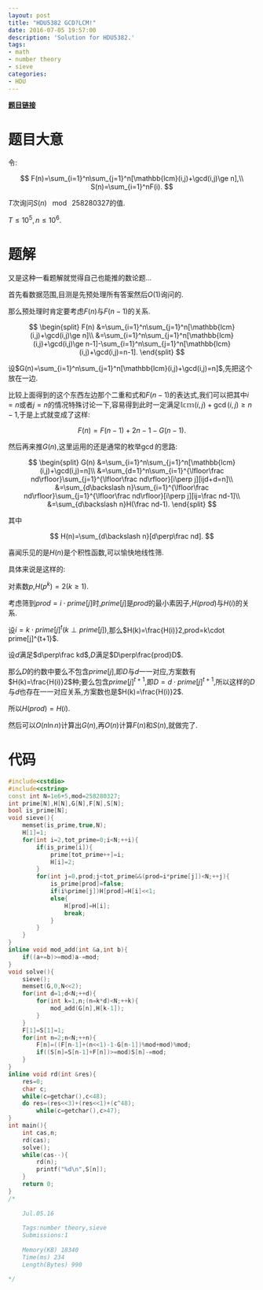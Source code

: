 ```yaml
---
layout: post
title: "HDU5382 GCD?LCM!"
date: 2016-07-05 19:57:00
description: 'Solution for HDU5382.'
tags:
- math
- number theory
- sieve
categories:
- HDU
---
```


[**题目链接**](http://acm.hdu.edu.cn/showproblem.php?pid=5382)

# 题目大意

令:

$$
F(n)=\sum_{i=1}^n\sum_{j=1}^n[\mathbb{lcm}(i,j)+\gcd(i,j)\ge n],\\
S(n)=\sum_{i=1}^nF(i).
$$

$T$次询问$S(n)~\mod~258280327$的值.

$T\le10^5,n\le10^6.$

# 题解

又是这种一看题解就觉得自己也能推的数论题...

首先看数据范围,目测是先预处理所有答案然后$O(1)$询问的.

那么预处理时肯定要考虑$F(n)$与$F(n-1)$的关系.

$$
\begin{split}
F(n)
&=\sum_{i=1}^n\sum_{j=1}^n[\mathbb{lcm}(i,j)+\gcd(i,j)\ge n]\\
&=\sum_{i=1}^n\sum_{j=1}^n[\mathbb{lcm}(i,j)+\gcd(i,j)\ge n-1]-\sum_{i=1}^n\sum_{j=1}^n[\mathbb{lcm}(i,j)+\gcd(i,j)=n-1].
\end{split}
$$

设$G(n)=\sum_{i=1}^n\sum_{j=1}^n[\mathbb{lcm}(i,j)+\gcd(i,j)=n]$,先把这个放在一边.

比较上面得到的这个东西左边那个二重和式和$F(n-1)$的表达式,我们可以把其中$i=n$或者$j=n$的情况特殊讨论一下,容易得到此时一定满足$\mathbb{lcm}(i,j)+\gcd(i,j)\ge n-1$,于是上式就变成了这样:

$$
F(n)=F(n-1)+2n-1-G(n-1).
$$

然后再来推$G(n)$,这里运用的还是通常的枚举$\gcd$的思路:

$$
\begin{split}
G(n)
&=\sum_{i=1}^n\sum_{j=1}^n[\mathbb{lcm}(i,j)+\gcd(i,j)=n]\\
&=\sum_{d=1}^n\sum_{i=1}^{\lfloor\frac nd\rfloor}\sum_{j=1}^{\lfloor\frac nd\rfloor}[i\perp j][ijd+d=n]\\
&=\sum_{d\backslash n}\sum_{i=1}^{\lfloor\frac nd\rfloor}\sum_{j=1}^{\lfloor\frac nd\rfloor}[i\perp j][ij=\frac nd-1]\\
&=\sum_{d\backslash n}H(\frac nd-1).
\end{split}
$$

其中

$$
H(n)=\sum_{d\backslash n}[d\perp\frac nd].
$$

喜闻乐见的是$H(n)$是个积性函数,可以愉快地线性筛.

具体来说是这样的:

对素数$p$,$H(p^k)=2(k\ge1)$.

考虑筛到$prod=i\cdot prime[j]$时,$prime[j]$是$prod$的最小素因子,$H(prod)$与$H(i)$的关系.

设$i=k\cdot prime[j]^t(k\perp prime[j])$,那么$H(k)=\frac{H(i)}2,prod=k\cdot prime[j]^{t+1}$.

设$d$满足$d\perp\frac kd$,$D$满足$D\perp\frac{prod}D$.

那么$D$的约数中要么不包含$prime[j]$,即$D$与$d$一一对应,方案数有$H(k)=\frac{H(i)}2$种;要么包含$prime[j]^{t+1}$,即$D=d\cdot prime[j]^{t+1}$,所以这样的$D$与$d$也存在一一对应关系,方案数也是$H(k)=\frac{H(i)}2$.

所以$H(prod)=H(i)$.

然后可以$O(n\ln n)$计算出$G(n)$,再$O(n)$计算$F(n)$和$S(n)$,就做完了.

# 代码

```c++
#include<cstdio>
#include<cstring>
const int N=1e6+5,mod=258280327;
int prime[N],H[N],G[N],F[N],S[N];
bool is_prime[N];
void sieve(){
	memset(is_prime,true,N);
	H[1]=1;
	for(int i=2,tot_prime=0;i<N;++i){
		if(is_prime[i]){
			prime[tot_prime++]=i;
			H[i]=2;
		}
		for(int j=0,prod;j<tot_prime&&(prod=i*prime[j])<N;++j){
			is_prime[prod]=false;
			if(i%prime[j])H[prod]=H[i]<<1;
			else{
				H[prod]=H[i];
				break;
			}
		}
	}
}
inline void mod_add(int &a,int b){
	if((a+=b)>=mod)a-=mod;
}
void solve(){
	sieve();
	memset(G,0,N<<2);
	for(int d=1;d<N;++d){
		for(int k=1,n;(n=k*d)<N;++k){
			mod_add(G[n],H[k-1]);
		}
	}
	F[1]=S[1]=1;
	for(int n=2;n<N;++n){
		F[n]=((F[n-1]+(n<<1)-1-G[n-1])%mod+mod)%mod;
		if((S[n]=S[n-1]+F[n])>=mod)S[n]-=mod;
	}
}
inline void rd(int &res){
	res=0;
	char c;
	while(c=getchar(),c<48);
	do res=(res<<3)+(res<<1)+(c^48);
		while(c=getchar(),c>47);
}
int main(){
	int cas,n;
	rd(cas);
	solve();
	while(cas--){
		rd(n);
		printf("%d\n",S[n]);
	}
	return 0;
}
/*
	
	Jul.05.16
	
	Tags:number theory,sieve
	Submissions:1
	
	Memory(KB) 18340
	Time(ms) 234
	Length(Bytes) 990
	
*/
```
